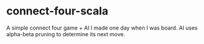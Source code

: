 # connect-four-scala
A simple connect four game + AI I made one day when I was board. AI uses alpha-beta pruning to determine its next move.
